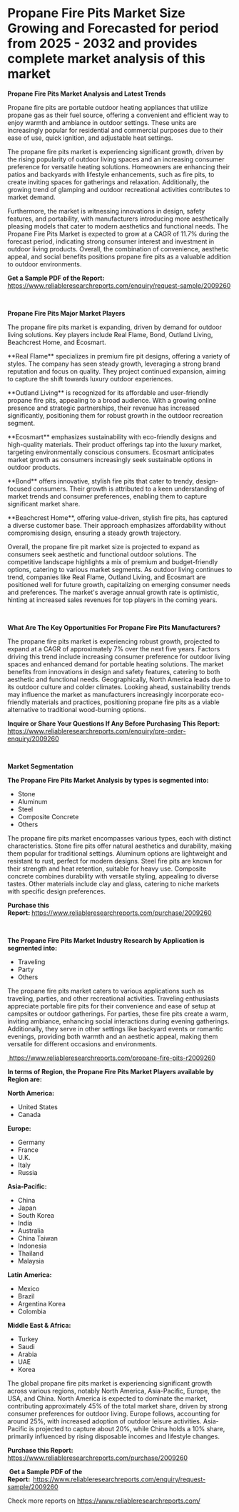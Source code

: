 <p><h1>Propane Fire Pits Market Size Growing and Forecasted for period from 2025 - 2032 and provides complete market analysis of this market</h1></p><p><strong>Propane Fire Pits Market Analysis and Latest Trends</strong></p>
<p><p>Propane fire pits are portable outdoor heating appliances that utilize propane gas as their fuel source, offering a convenient and efficient way to enjoy warmth and ambiance in outdoor settings. These units are increasingly popular for residential and commercial purposes due to their ease of use, quick ignition, and adjustable heat settings. </p><p>The propane fire pits market is experiencing significant growth, driven by the rising popularity of outdoor living spaces and an increasing consumer preference for versatile heating solutions. Homeowners are enhancing their patios and backyards with lifestyle enhancements, such as fire pits, to create inviting spaces for gatherings and relaxation. Additionally, the growing trend of glamping and outdoor recreational activities contributes to market demand.</p><p>Furthermore, the market is witnessing innovations in design, safety features, and portability, with manufacturers introducing more aesthetically pleasing models that cater to modern aesthetics and functional needs. The Propane Fire Pits Market is expected to grow at a CAGR of 11.7% during the forecast period, indicating strong consumer interest and investment in outdoor living products. Overall, the combination of convenience, aesthetic appeal, and social benefits positions propane fire pits as a valuable addition to outdoor environments.</p></p>
<p><strong>Get a Sample PDF of the Report:&nbsp;</strong> <a href="https://www.reliableresearchreports.com/enquiry/request-sample/2009260?utm_campaign=2104&utm_medium=2&utm_source=Github&utm_content=ia&utm_term=08022025&utm_id=propane-fire-pits">https://www.reliableresearchreports.com/enquiry/request-sample/2009260</a></p>
<p>&nbsp;</p>
<p><strong>Propane Fire Pits Major Market Players</strong></p>
<p><p>The propane fire pits market is expanding, driven by demand for outdoor living solutions. Key players include Real Flame, Bond, Outland Living, Beachcrest Home, and Ecosmart. </p><p>**Real Flame** specializes in premium fire pit designs, offering a variety of styles. The company has seen steady growth, leveraging a strong brand reputation and focus on quality. They project continued expansion, aiming to capture the shift towards luxury outdoor experiences.</p><p>**Outland Living** is recognized for its affordable and user-friendly propane fire pits, appealing to a broad audience. With a growing online presence and strategic partnerships, their revenue has increased significantly, positioning them for robust growth in the outdoor recreation segment.</p><p>**Ecosmart** emphasizes sustainability with eco-friendly designs and high-quality materials. Their product offerings tap into the luxury market, targeting environmentally conscious consumers. Ecosmart anticipates market growth as consumers increasingly seek sustainable options in outdoor products.</p><p>**Bond** offers innovative, stylish fire pits that cater to trendy, design-focused consumers. Their growth is attributed to a keen understanding of market trends and consumer preferences, enabling them to capture significant market share.</p><p>**Beachcrest Home**, offering value-driven, stylish fire pits, has captured a diverse customer base. Their approach emphasizes affordability without compromising design, ensuring a steady growth trajectory.</p><p>Overall, the propane fire pit market size is projected to expand as consumers seek aesthetic and functional outdoor solutions. The competitive landscape highlights a mix of premium and budget-friendly options, catering to various market segments. As outdoor living continues to trend, companies like Real Flame, Outland Living, and Ecosmart are positioned well for future growth, capitalizing on emerging consumer needs and preferences. The market's average annual growth rate is optimistic, hinting at increased sales revenues for top players in the coming years.</p></p>
<p>&nbsp;</p>
<p><strong>What Are The Key Opportunities For Propane Fire Pits Manufacturers?</strong></p>
<p><p>The propane fire pits market is experiencing robust growth, projected to expand at a CAGR of approximately 7% over the next five years. Factors driving this trend include increasing consumer preference for outdoor living spaces and enhanced demand for portable heating solutions. The market benefits from innovations in design and safety features, catering to both aesthetic and functional needs. Geographically, North America leads due to its outdoor culture and colder climates. Looking ahead, sustainability trends may influence the market as manufacturers increasingly incorporate eco-friendly materials and practices, positioning propane fire pits as a viable alternative to traditional wood-burning options.</p></p>
<p><strong>Inquire or Share Your Questions If Any Before Purchasing This Report:</strong> <a href="https://www.reliableresearchreports.com/enquiry/pre-order-enquiry/2009260?utm_campaign=2104&utm_medium=2&utm_source=Github&utm_content=ia&utm_term=08022025&utm_id=propane-fire-pits">https://www.reliableresearchreports.com/enquiry/pre-order-enquiry/2009260</a></p>
<p>&nbsp;</p>
<p><strong>Market Segmentation</strong></p>
<p><strong>The Propane Fire Pits Market Analysis by types is segmented into:</strong></p>
<p><ul><li>Stone</li><li>Aluminum</li><li>Steel</li><li>Composite Concrete</li><li>Others</li></ul></p>
<p><p>The propane fire pits market encompasses various types, each with distinct characteristics. Stone fire pits offer natural aesthetics and durability, making them popular for traditional settings. Aluminum options are lightweight and resistant to rust, perfect for modern designs. Steel fire pits are known for their strength and heat retention, suitable for heavy use. Composite concrete combines durability with versatile styling, appealing to diverse tastes. Other materials include clay and glass, catering to niche markets with specific design preferences.</p></p>
<p><strong>Purchase this Report:&nbsp;</strong><a href="https://www.reliableresearchreports.com/purchase/2009260?utm_campaign=2104&utm_medium=2&utm_source=Github&utm_content=ia&utm_term=08022025&utm_id=propane-fire-pits">https://www.reliableresearchreports.com/purchase/2009260</a></p>
<p>&nbsp;</p>
<p><strong>The Propane Fire Pits Market Industry Research by Application is segmented into:</strong></p>
<p><ul><li>Traveling</li><li>Party</li><li>Others</li></ul></p>
<p><p>The propane fire pits market caters to various applications such as traveling, parties, and other recreational activities. Traveling enthusiasts appreciate portable fire pits for their convenience and ease of setup at campsites or outdoor gatherings. For parties, these fire pits create a warm, inviting ambiance, enhancing social interactions during evening gatherings. Additionally, they serve in other settings like backyard events or romantic evenings, providing both warmth and an aesthetic appeal, making them versatile for different occasions and environments.</p></p>
<p><a href="https://www.reliableresearchreports.com/propane-fire-pits-r2009260?utm_campaign=2104&utm_medium=2&utm_source=Github&utm_content=ia&utm_term=08022025&utm_id=propane-fire-pits">&nbsp;https://www.reliableresearchreports.com/propane-fire-pits-r2009260</a></p>
<p><strong>In terms of Region, the Propane Fire Pits Market Players available by Region are:</strong></p>
<p>
    <p> <strong> North America: </strong>
        <ul>
            <li>United States</li>
            <li>Canada</li>
        </ul>
        </p> 
    <p> <strong> Europe: </strong>
        <ul>
            <li>Germany</li>
            <li>France</li>
            <li>U.K.</li>
            <li>Italy</li>
            <li>Russia</li>
        </ul>
        </p> 
    <p> <strong> Asia-Pacific: </strong>
        <ul>
            <li>China</li>
            <li>Japan</li>
            <li>South Korea</li>
            <li>India</li>
            <li>Australia</li>
            <li>China Taiwan</li>
            <li>Indonesia</li>
            <li>Thailand</li>
            <li>Malaysia</li>
        </ul>
        </p> 
    <p> <strong> Latin America: </strong>
        <ul>
            <li>Mexico</li>
            <li>Brazil</li>
            <li>Argentina Korea</li>
            <li>Colombia</li>
        </ul>
        </p> 
    <p> <strong> Middle East & Africa: </strong>
        <ul>
            <li>Turkey</li>
            <li>Saudi</li>
            <li>Arabia</li>
            <li>UAE</li>
            <li>Korea</li>
        </ul>
    </p>
    </p>
<p><p>The global propane fire pits market is experiencing significant growth across various regions, notably North America, Asia-Pacific, Europe, the USA, and China. North America is expected to dominate the market, contributing approximately 45% of the total market share, driven by strong consumer preferences for outdoor living. Europe follows, accounting for around 25%, with increased adoption of outdoor leisure activities. Asia-Pacific is projected to capture about 20%, while China holds a 10% share, primarily influenced by rising disposable incomes and lifestyle changes.</p></p>
<p><strong>Purchase this Report: </strong><a href="https://www.reliableresearchreports.com/purchase/2009260?utm_campaign=2104&utm_medium=2&utm_source=Github&utm_content=ia&utm_term=08022025&utm_id=propane-fire-pits">https://www.reliableresearchreports.com/purchase/2009260</a></p>
<p>&nbsp;<strong>Get a Sample PDF of the Report:&nbsp;&nbsp;</strong><a href="https://www.reliableresearchreports.com/enquiry/request-sample/2009260?utm_campaign=2104&utm_medium=2&utm_source=Github&utm_content=ia&utm_term=08022025&utm_id=propane-fire-pits">https://www.reliableresearchreports.com/enquiry/request-sample/2009260</a></p>
<p><strong></strong></p>
<p>Check more reports on <a href="https://www.reliableresearchreports.com/?utm_campaign=2104&utm_medium=2&utm_source=Github&utm_content=ia&utm_term=08022025&utm_id=propane-fire-pits">https://www.reliableresearchreports.com/</a></p>